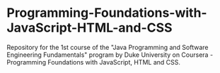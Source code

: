 # Programming-Foundations-with-JavaScript-HTML-and-CSS
Repository for the 1st course of the "Java Programming and Software Engineering Fundamentals" program by Duke University on Coursera - Programming Foundations with JavaScript, HTML and CSS.
